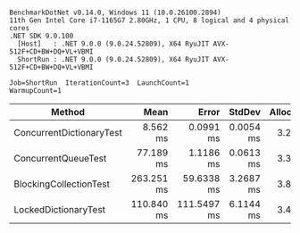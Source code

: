 ```

BenchmarkDotNet v0.14.0, Windows 11 (10.0.26100.2894)
11th Gen Intel Core i7-1165G7 2.80GHz, 1 CPU, 8 logical and 4 physical cores
.NET SDK 9.0.100
  [Host]   : .NET 9.0.0 (9.0.24.52809), X64 RyuJIT AVX-512F+CD+BW+DQ+VL+VBMI
  ShortRun : .NET 9.0.0 (9.0.24.52809), X64 RyuJIT AVX-512F+CD+BW+DQ+VL+VBMI

Job=ShortRun  IterationCount=3  LaunchCount=1  
WarmupCount=1  

```
| Method                   | Mean       | Error       | StdDev    | Allocated |
|------------------------- |-----------:|------------:|----------:|----------:|
| ConcurrentDictionaryTest |   8.562 ms |   0.0991 ms | 0.0054 ms |   3.26 KB |
| ConcurrentQueueTest      |  77.189 ms |   1.1186 ms | 0.0613 ms |   3.38 KB |
| BlockingCollectionTest   | 263.251 ms |  59.6338 ms | 3.2687 ms |   3.81 KB |
| LockedDictionaryTest     | 110.840 ms | 111.5497 ms | 6.1144 ms |   3.42 KB |
